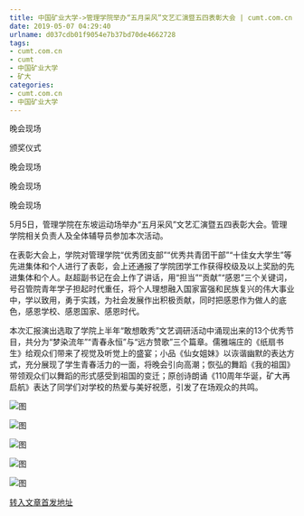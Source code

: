 ```yaml
---
title: 中国矿业大学->管理学院举办“五月采风”文艺汇演暨五四表彰大会 | cumt.com.cn
date: 2019-05-07 04:29:40
urlname: d037cdb01f9054e7b37bd70de4662728
tags: 
- cumt.com.cn
- cumt
- 中国矿业大学
- 矿大
categories:
- cumt.com.cn
- 中国矿业大学
---
```



晚会现场

颁奖仪式

晚会现场

晚会现场

晚会现场

5月5日，管理学院在东坡运动场举办“五月采风”文艺汇演暨五四表彰大会。管理学院相关负责人及全体辅导员参加本次活动。

在表彰大会上，学院对管理学院“优秀团支部”“优秀共青团干部”“十佳女大学生”等先进集体和个人进行了表彰，会上还通报了学院团学工作获得校级及以上奖励的先进集体和个人。赵超副书记在会上作了讲话，用“担当”“贡献”“感恩”三个关键词，号召管院青年学子担起时代重任，将个人理想融入国家富强和民族复兴的伟大事业中，学以致用，勇于实践，为社会发展作出积极贡献，同时把感恩作为做人的底色，感恩学校、感恩国家、感恩时代。

本次汇报演出选取了学院上半年“敢想敢秀”文艺调研活动中涌现出来的13个优秀节目，共分为“梦染流年”“青春永恒”与“远方赞歌”三个篇章。儒雅端庄的《纸扇书生》给观众们带来了视觉及听觉上的盛宴；小品《仙女姐妹》以诙谐幽默的表达方式，充分展现了学生青春活力的一面，将晚会引向高潮；恢弘的舞蹈《我的祖国》带领观众们以舞蹈的形式感受到祖国的变迁；原创诗朗诵《110周年华诞，矿大再启航》表达了同学们对学校的热爱与美好祝愿，引发了在场观众的共鸣。



![图](http://xwzx.cumt.edu.cn/_upload/article/images/cd/74/b7385ec94d308c4be8198bb50deb/4d2bf6a6-67c8-4f70-8a93-bb40b5c867af.jpg)

![图](http://xwzx.cumt.edu.cn/_upload/article/images/cd/74/b7385ec94d308c4be8198bb50deb/c4a9627d-5583-4563-8834-3be3d6756470.jpg)

![图](http://xwzx.cumt.edu.cn/_upload/article/images/cd/74/b7385ec94d308c4be8198bb50deb/1e65b65d-f42a-4286-9c04-c20e60259bd7.jpg)

![图](http://xwzx.cumt.edu.cn/_upload/article/images/cd/74/b7385ec94d308c4be8198bb50deb/f5d2f1f5-fcda-46a9-8882-676ea7d981e5.jpg)

![图](http://xwzx.cumt.edu.cn/_upload/article/images/cd/74/b7385ec94d308c4be8198bb50deb/ec006368-2770-49a3-bf26-a9b45eb2feda.jpg)

[转入文章首发地址](http://xwzx.cumt.edu.cn/fd/7d/c513a523645/page.htm)